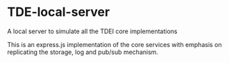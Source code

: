 # TDE-local-server
A local server to simulate all the TDEI core implementations

This is an express.js implementation of the core services with emphasis
on replicating the storage, log and pub/sub mechanism.
